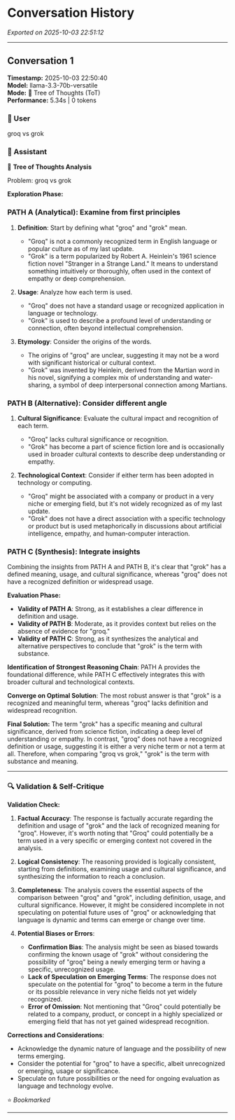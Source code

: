 # Conversation History

*Exported on 2025-10-03 22:51:12*

---

## Conversation 1

**Timestamp:** 2025-10-03 22:50:40  
**Model:** llama-3.3-70b-versatile  
**Mode:** 🌳 Tree of Thoughts (ToT)  
**Performance:** 5.34s | 0 tokens

### 👤 User

groq vs grok

### 🤖 Assistant

🌳 **Tree of Thoughts Analysis**

Problem: groq vs grok

**Exploration Phase:**

### PATH A (Analytical): Examine from first principles
1. **Definition**: Start by defining what "groq" and "grok" mean. 
   - "Groq" is not a commonly recognized term in English language or popular culture as of my last update.
   - "Grok" is a term popularized by Robert A. Heinlein's 1961 science fiction novel "Stranger in a Strange Land." It means to understand something intuitively or thoroughly, often used in the context of empathy or deep comprehension.

2. **Usage**: Analyze how each term is used.
   - "Groq" does not have a standard usage or recognized application in language or technology.
   - "Grok" is used to describe a profound level of understanding or connection, often beyond intellectual comprehension.

3. **Etymology**: Consider the origins of the words.
   - The origins of "groq" are unclear, suggesting it may not be a word with significant historical or cultural context.
   - "Grok" was invented by Heinlein, derived from the Martian word in his novel, signifying a complex mix of understanding and water-sharing, a symbol of deep interpersonal connection among Martians.

### PATH B (Alternative): Consider different angle
1. **Cultural Significance**: Evaluate the cultural impact and recognition of each term.
   - "Groq" lacks cultural significance or recognition.
   - "Grok" has become a part of science fiction lore and is occasionally used in broader cultural contexts to describe deep understanding or empathy.

2. **Technological Context**: Consider if either term has been adopted in technology or computing.
   - "Groq" might be associated with a company or product in a very niche or emerging field, but it's not widely recognized as of my last update.
   - "Grok" does not have a direct association with a specific technology or product but is used metaphorically in discussions about artificial intelligence, empathy, and human-computer interaction.

### PATH C (Synthesis): Integrate insights
Combining the insights from PATH A and PATH B, it's clear that "grok" has a defined meaning, usage, and cultural significance, whereas "groq" does not have a recognized definition or widespread usage.

**Evaluation Phase:**

- **Validity of PATH A**: Strong, as it establishes a clear difference in definition and usage.
- **Validity of PATH B**: Moderate, as it provides context but relies on the absence of evidence for "groq."
- **Validity of PATH C**: Strong, as it synthesizes the analytical and alternative perspectives to conclude that "grok" is the term with substance.

**Identification of Strongest Reasoning Chain**: PATH A provides the foundational difference, while PATH C effectively integrates this with broader cultural and technological contexts.

**Converge on Optimal Solution**: The most robust answer is that "grok" is a recognized and meaningful term, whereas "groq" lacks definition and widespread recognition.

**Final Solution:**
The term "grok" has a specific meaning and cultural significance, derived from science fiction, indicating a deep level of understanding or empathy. In contrast, "groq" does not have a recognized definition or usage, suggesting it is either a very niche term or not a term at all. Therefore, when comparing "groq vs grok," "grok" is the term with substance and meaning.

---
### 🔍 Validation & Self-Critique
**Validation Check:**

1. **Factual Accuracy**: The response is factually accurate regarding the definition and usage of "grok" and the lack of recognized meaning for "groq". However, it's worth noting that "Groq" could potentially be a term used in a very specific or emerging context not covered in the analysis.

2. **Logical Consistency**: The reasoning provided is logically consistent, starting from definitions, examining usage and cultural significance, and synthesizing the information to reach a conclusion.

3. **Completeness**: The analysis covers the essential aspects of the comparison between "groq" and "grok", including definition, usage, and cultural significance. However, it might be considered incomplete in not speculating on potential future uses of "groq" or acknowledging that language is dynamic and terms can emerge or change over time.

4. **Potential Biases or Errors**: 
   - **Confirmation Bias**: The analysis might be seen as biased towards confirming the known usage of "grok" without considering the possibility of "groq" being a newly emerging term or having a specific, unrecognized usage.
   - **Lack of Speculation on Emerging Terms**: The response does not speculate on the potential for "groq" to become a term in the future or its possible relevance in very niche fields not yet widely recognized.
   - **Error of Omission**: Not mentioning that "Groq" could potentially be related to a company, product, or concept in a highly specialized or emerging field that has not yet gained widespread recognition.

**Corrections and Considerations**:
- Acknowledge the dynamic nature of language and the possibility of new terms emerging.
- Consider the potential for "groq" to have a specific, albeit unrecognized or emerging, usage or significance.
- Speculate on future possibilities or the need for ongoing evaluation as language and technology evolve.

⭐ *Bookmarked*

---

